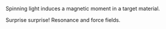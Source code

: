 Spinning light induces a magnetic moment in a target material.

Surprise surprise! Resonance and force fields.